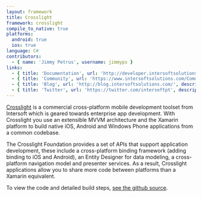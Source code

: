 ```yaml
---
layout: framework
title: Crosslight
framework: crosslight
compile_to_native: true
platforms:
  android: true
  ios: true
language: C#
contributors:
  - { name: 'Jimmy Petrus', username: jimmyps }
links:
  - { title: 'Documentation', url: 'http://developer.intersoftsolutions.com/display/crosslight/Home', description: '- The official documentation has guides, examples, API references, everything to get started with Crosslight.'}
  - { title: 'Community', url: 'https://www.intersoftsolutions.com/Community/Crosslight/', description: '- Intersoft''s community website for Crosslight - questions and discussions about Crosslight development.'}
  - { title: 'Blog', url: 'http://blog.intersoftsolutions.com/', description: '- Intersoft''s official blog features news and updates about Crosslight.'}
  - { title: 'Twitter', url: 'https://twitter.com/intersoftpt', description: '- Intersoft''s official twitter account is regularly updated with news and tips.'}
---
```


[Crosslight](http://www.intersoftsolutions.com/crosslight) is a commercial cross-platform mobile development toolset from Intersoft which is geared towards enterprise app development. With Crosslight you use an extensible MVVM architecture and the Xamarin platform to build native iOS, Android and Windows Phone applications from a common codebase.

The Crosslight Foundation provides a set of APIs that support application development, these include a cross-platform binding framework (adding binding to iOS and Android), an Entity Designer for data modeling, a cross-platform navigation model and presenter services. As a result, Crosslight applications allow you to share more code between platforms than a Xamarin equivalent.


To view the code and detailed build steps, <a href='{{ site.githuburl }}/tree/master/crosslight'>see the github source</a>.
